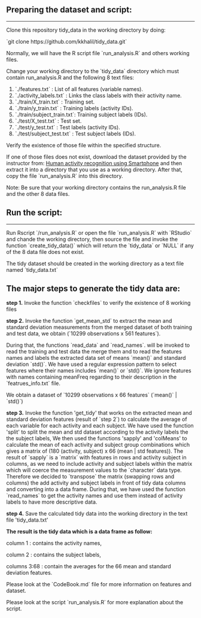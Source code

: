 ## Preparing the dataset and script:
-----------------------------------

<p>Clone this repository tidy_data in the working directory by doing:</p>

<p>`git clone https://github.com/kkhalil/tidy_data.git`</p>

<p>Normally, we will have the R script file `run_analysis.R` and others working files.</p>

<p>Change your working directory to the `tidy_data` directory which must contain run_analysis.R and the following 8 text files:</p>

<ol>
<li>`./features.txt` : List of all features (variable names).</li>
<li>`./activity_labels.txt` : Links the class labels with their activity name.</li>
<li>`./train/X_train.txt` : Training set.</li>
<li>`./train/y_train.txt` : Training labels (activity IDs).</li>
<li>`./train/subject_train.txt`: Training subject labels (IDs).</li>
<li>`./test/X_test.txt` : Test set.</li>
<li>`./test/y_test.txt` : Test labels (activity IDs).</li>
<li>`./test/subject_test.txt` : Test subject labels (IDs).</li>
</ol>

<p>Verify the existence of those file within the specified structure.</p>

<p>If one of those files does not exist, download the dataset provided by the instructor from: 
<a href="http://archive.ics.uci.edu/ml/datasets/Human+Activity+Recognition+Using+Smartphones">Human activity recognition using Smartphone</a>
and then extract it into a directory that you use as a working directory. After that, copy the file `run_analysis.R` into this directory.</p>
 


Note: Be sure that your working directory contains the run_analysis.R file and the other 8 data files.

## Run the script:
------------------
<p>Run Rscript `<working-directory>/run_analysis.R` or open the file `run_analysis.R` with `RStudio` and chande the working directory, then source the file and invoke the function `create_tidy_data()` which will return the 
`tidy_data` or `NULL` if any of the 8 data file does not exist.



<p>The tidy dataset should be created in the working directory as a text file named `tidy_data.txt`</p>

<h2>The major steps to generate the tidy data are:</h2>

<p><strong> step 1.</strong> Invoke the function `checkfiles` to verify the existence of 8 working files </p>

<p><strong> step 2.</strong> Invoke the function `get_mean_std` to extract the mean and standard deviation measurements from the merged dataset of both training and test data, we obtain (`10299 observations x 561 features`). </p>
<p>During that, the functions `read_data` and `read_names`. will be invoked to read the training and test data the merge them and to read the features names and labels the extracted data set of means `mean()` and standard deviation `std()`. We have used a regular expression pattern to select features where their names includes `mean()` or `std()`. We ignore features with names containing meanFreq regarding to their description in the `featrues_info.txt` file. </p>
<p>We obtain a dataset of `10299 observations x 66 features` (`mean()` | `std()`)</p>

<p><strong> step 3.</strong> Invoke the function 'get_tidy' that works on the extracted mean and standard deviation features (result of `step 2`) to calculate the average of each variable for each activity and each subject. 
We have used the function 'split' to split the mean and std dataset according to the activity labels the the subject labels, We then used the functions 'sapply' and 'colMeans' to calculate the mean of each activity and subject group combinations which gives a matrix of (180 (activity, subject) x 66 (mean | std features)). 
The result of `sapply` is a `matrix` with features in rows and activity subject in columns, as we need to include activity and subject labels within the matrix which will coerce the measurement values to the `character` data type. Therefore we decided to `transpose` the matrix (swapping rows and columns) the add activity and subject labels in front of tidy data columns and converting into a data frame.
During that, we have used the function `read_names` to get the activity names and use them instead of activity labels to have more descriptive data.</p>

<p><strong> step 4.</strong> Save the calculated tidy data into the working directory in the text file 'tidy_data.txt'</p>

<p> <strong>The result is the tidy data which is a data frame as follow:</strong></p>
<p>   column  1    : contains the activity names,</p>
<p>   column  2    : contains the subject labels,</p>
<p>   columns 3:68 : contain the averages for the 66 mean and standard deviation features. </p>

<p>Please look at the `CodeBook.md` file for more information on features and dataset.</p>
<p>Please look at the script `run_analysis.R` for more explanation about the script.</p>
